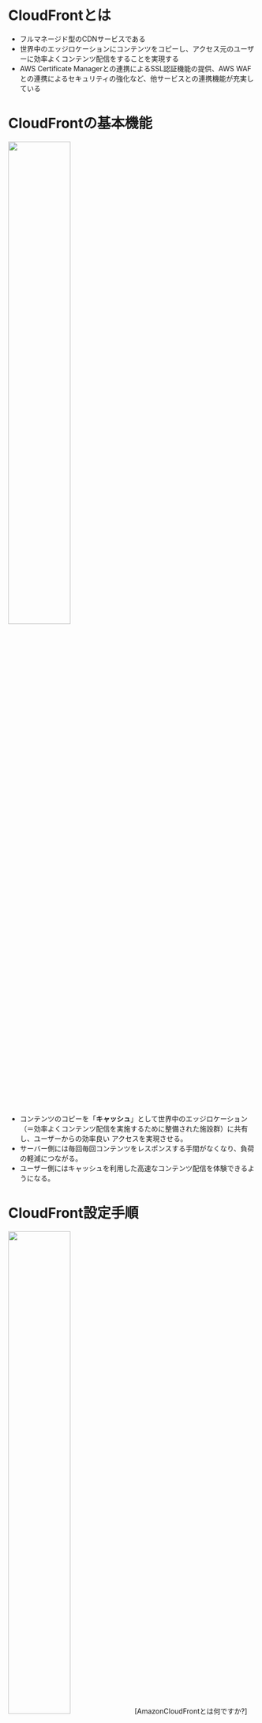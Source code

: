 # CloudFrontとは

- フルマネージド型のCDNサービスである
- 世界中のエッジロケーションにコンテンツをコピーし、アクセス元のユーザーに効率よくコンテンツ配信をすることを実現する
- AWS Certificate Managerとの連携によるSSL認証機能の提供、AWS WAFとの連携によるセキュリティの強化など、他サービスとの連携機能が充実している

# CloudFrontの基本機能

<img src="https://github.com/hiddy0329/TIL/assets/91509668/034c97d5-bca0-4648-a7a0-66d433b3937c" width="50%" height="50%">

- コンテンツのコピーを「**キャッシュ**」として世界中のエッジロケーション（＝効率よくコンテンツ配信を実施するために整備された施設群）に共有し、ユーザーからの効率良い
アクセスを実現させる。
- サーバー側には毎回毎回コンテンツをレスポンスする手間がなくなり、負荷の軽減につながる。
- ユーザー側にはキャッシュを利用した高速なコンテンツ配信を体験できるようになる。

# CloudFront設定手順

<img width="50%" height="50%" src="https://github.com/hiddy0329/TIL/assets/91509668/d6baebad-908d-4930-b6a7-6cec8b257afd">
[AmazonCloudFrontとは何ですか?](https://docs.aws.amazon.com/ja_jp/AmazonCloudFront/latest/DeveloperGuide/Introduction.html)

1. オリジンの作成（コンテンツの配信元となるサービス）を行う。対象サービスとしてはS3, EC2, ELBなどがある。
2. CloudFrontのディストリビューションを作成する。
3. ディストリビューションにおいて、オリジンの設定をする。（どのオリジンを対象とするのか）
4. ディストリビューションにおいて、ビヘイビアーの設定をする。（CloudFrontがリクエストを受けた時の挙動をどうするのか）
    - HTTP圧縮をするかどうか（「する」の場合、エッジロケーションにおいてコンテンツが圧縮された状態でビューワーにレスポンスされるようになる）
    - ビューワープロトコルポリシーにおいてリクエストの動作設定をする（HTTTPかHTTPSか、許可するHTTPメソッドはなにか）
